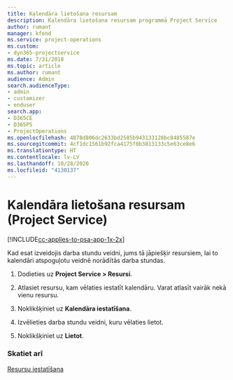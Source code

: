 ```yaml
---
title: Kalendāra lietošana resursam
description: Kalendāra lietošana resursam programmā Project Service
author: rumant
manager: kfend
ms.service: project-operations
ms.custom:
- dyn365-projectservice
ms.date: 7/31/2018
ms.topic: article
ms.author: rumant
audience: Admin
search.audienceType:
- admin
- customizer
- enduser
search.app:
- D365CE
- D365PS
- ProjectOperations
ms.openlocfilehash: 4878d806dc2633bd2585b943133128bc8485587e
ms.sourcegitcommit: 4cf1dc1561b92fca4175f0b3813133c5e63ce8e6
ms.translationtype: HT
ms.contentlocale: lv-LV
ms.lasthandoff: 10/28/2020
ms.locfileid: "4130137"
---
```

# <a name="apply-a-calendar-to-a-resource-project-service"></a>Kalendāra lietošana resursam (Project Service)

[!INCLUDE[cc-applies-to-psa-app-1x-2x](../includes/cc-applies-to-psa-app-1x-2x.md)]

Kad esat izveidojis darba stundu veidni, jums tā jāpiešķir resursiem, lai to kalendāri atspoguļotu veidnē norādītās darba stundas.  
  
1.  Dodieties uz **Project Service > Resursi**.  
  
2.  Atlasiet resursu, kam vēlaties iestatīt kalendāru. Varat atlasīt vairāk nekā vienu resursu.  
  
3.  Noklikšķiniet uz **Kalendāra iestatīšana**.  
  
4.  Izvēlieties darba stundu veidni, kuru vēlaties lietot.  
  
5.  Noklikšķiniet uz **Lietot**.  
  
### <a name="see-also"></a>Skatiet arī  
 [Resursu iestatīšana](../psa/set-up-resources.md)
